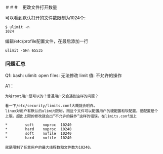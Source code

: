 ＃＃＃　更改文件打开数量

可以看到默认打开的文件数限制为1024个:

	$ ulimit -n  
	1024 
	
编辑/etc/profile配置文件，在最后添加一行

	ulimit -SHn 65535  
	
	
### 问题汇总

Q1:	bash: ulimit: open files: 无法修改 limit 值: 不允许的操作

A1：

	为啥root用户是可以的？普通用户又会遇到这样的问题？

	看一下/etc/security/limits.conf大概就会明白。
	linux对用户有默认的ulimit限制，而这个文件可以配置用户的硬配置和软配置，硬配置是个上限。超出上限的修改就会出“不允许的操作”这样的错误。在limits.conf加上

	*        soft    noproc  10240
	*        hard    noproc  10240
	*        soft    nofile  10240
	*        hard    nofile  10240

	就是限制了任意用户的最大线程数和文件数为10240。
